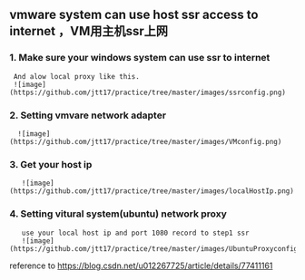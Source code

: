 ## vmware system can use host ssr access to internet ，VM用主机ssr上网


### 1. Make sure your windows system can use ssr to internet 
     And alow local proxy like this.
     ![image](https://github.com/jtt17/practice/tree/master/images/ssrconfig.png)

### 2. Setting vmvare network adapter
      ![image](https://github.com/jtt17/practice/tree/master/images/VMconfig.png)

 
### 3. Get your host ip 
       ![image](https://github.com/jtt17/practice/tree/master/images/localHostIp.png)


### 4. Setting vitural system(ubuntu) network proxy 
       use your local host ip and port 1080 record to step1 ssr 
       ![image](https://github.com/jtt17/practice/tree/master/images/UbuntuProxyconfig.png)
       
reference to  https://blog.csdn.net/u012267725/article/details/77411161
